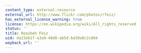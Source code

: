 ```yaml
---
content_type: external-resource
external_url: http://www.flickr.com/photos/rfeiz/
has_external_license_warning: true
license: https://en.wikipedia.org/wiki/All_rights_reserved
status: ''
title: Roozbeh Feiz
uid: da23eb1f-a3a9-48d0-ab5d-ba50a8c2c884
wayback_url: ''
---
```

